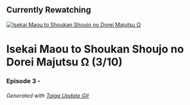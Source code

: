 ﻿
## Currently Rewatching

[![Isekai Maou to Shoukan Shoujo no Dorei Majutsu &#937;](https://s4.anilist.co/file/anilistcdn/media/anime/cover/medium/bx117448-bsPgVDD85sjB.jpg)](https://anilist.co/anime/117448)

# Isekai Maou to Shoukan Shoujo no Dorei Majutsu &#937; (3/10)

### Episode 3 - 

###### *Generated with [Taiga Update Git](https://github.com/nike4613/taiga-update-git)*